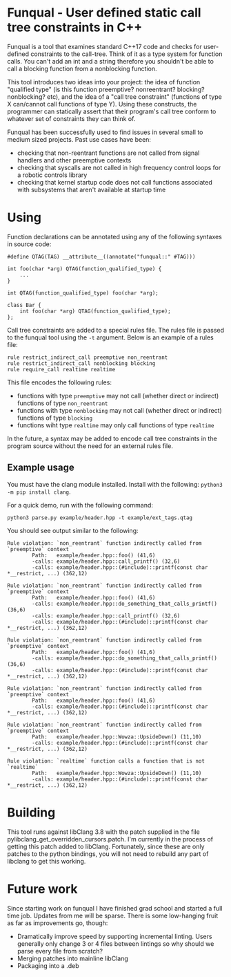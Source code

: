 # Funqual - User defined static call tree constraints in C++

Funqual is a tool that examines standard C++17 code and checks for user-defined constraints to the call-tree.  Think of it as a type system for function calls.  You can't add an int and a string therefore you shouldn't be able to call a blocking function from a nonblocking function.

This tool introduces two ideas into your project:  the idea of function "qualified type" (is this function preemptive? nonreentrant? blocking? nonblocking? etc), and the idea of a "call tree constraint" (functions of type X can/cannot call functions of type Y).  Using these constructs, the programmer can statically assert that their program's call tree conform to whatever set of constraints they can think of.

Funqual has been successfully used to find issues in several small to medium sized projects.  Past use cases have been:
 - checking that non-reentrant functions are not called from signal handlers and other preemptive contexts
 - checking that syscalls are not called in high frequency control loops for a robotic controls library
 - checking that kernel startup code does not call functions associated with subsystems that aren't available at startup time

# Using

Function declarations can be annotated using any of the following syntaxes in source code:

```
#define QTAG(TAG) __attribute__((annotate("funqual::" #TAG)))

int foo(char *arg) QTAG(function_qualified_type) {
    ...
}

int QTAG(function_qualified_type) foo(char *arg);

class Bar {
    int foo(char *arg) QTAG(function_qualified_type);
};
```

Call tree constraints are added to a special rules file.  The rules file is passed to the funqual tool using the `-t` argument.  Below is an example of a rules file:

```
rule restrict_indirect_call preemptive non_reentrant
rule restrict_indirect_call nonblocking blocking
rule require_call realtime realtime
```

This file encodes the following rules:
 - functions with type `preemptive` may not call (whether direct or indirect) functions of type `non_reentrant`
 - functions with type `nonblocking` may not call (whether direct or indirect) functions of type `blocking`
 - functions wiht type `realtime` may only call functions of type `realtime`

In the future, a syntax may be added to encode call tree constraints in the program source without the need for an external rules file.  

## Example usage

You must have the clang module installed.  Install with the following: `python3 -m pip install clang`.

For a quick demo, run with the following command:

`python3 parse.py example/header.hpp -t example/ext_tags.qtag`

You should see output similar to the following:

```
Rule violation: `non_reentrant` function indirectly called from `preemptive` context
        Path:   example/header.hpp::foo() (41,6)
        -calls: example/header.hpp::call_printf() (32,6)
        -calls: example/header.hpp::(#include)::printf(const char *__restrict, ...) (362,12)

Rule violation: `non_reentrant` function indirectly called from `preemptive` context
        Path:   example/header.hpp::foo() (41,6)
        -calls: example/header.hpp::do_something_that_calls_printf() (36,6)
        -calls: example/header.hpp::call_printf() (32,6)
        -calls: example/header.hpp::(#include)::printf(const char *__restrict, ...) (362,12)

Rule violation: `non_reentrant` function indirectly called from `preemptive` context
        Path:   example/header.hpp::foo() (41,6)
        -calls: example/header.hpp::do_something_that_calls_printf() (36,6)
        -calls: example/header.hpp::(#include)::printf(const char *__restrict, ...) (362,12)

Rule violation: `non_reentrant` function indirectly called from `preemptive` context
        Path:   example/header.hpp::foo() (41,6)
        -calls: example/header.hpp::(#include)::printf(const char *__restrict, ...) (362,12)

Rule violation: `non_reentrant` function indirectly called from `preemptive` context
        Path:   example/header.hpp::Wowza::UpsideDown() (11,10)
        -calls: example/header.hpp::(#include)::printf(const char *__restrict, ...) (362,12)

Rule violation: `realtime` function calls a function that is not `realtime`
        Path:   example/header.hpp::Wowza::UpsideDown() (11,10)
        -calls: example/header.hpp::(#include)::printf(const char *__restrict, ...) (362,12)
```

# Building

This tool runs against libClang 3.8 with the patch supplied in the file pylibclang_get_overridden_cursors.patch.  I'm currently in the process of getting this patch added to libClang.  Fortunately, since these are only patches to the python bindings, you will not need to rebuild any part of libclang to get this working.  

# Future work

Since starting work on funqual I have finished grad school and started a full time job.  Updates from me will be sparse.  There is some low-hanging fruit as far as improvements go, though:
 - Dramatically improve speed by supporting incremental linting.  Users generally only change 3 or 4 files between lintings so why should we parse every file from scratch?
 - Merging patches into mainline libClang
 - Packaging into a .deb
